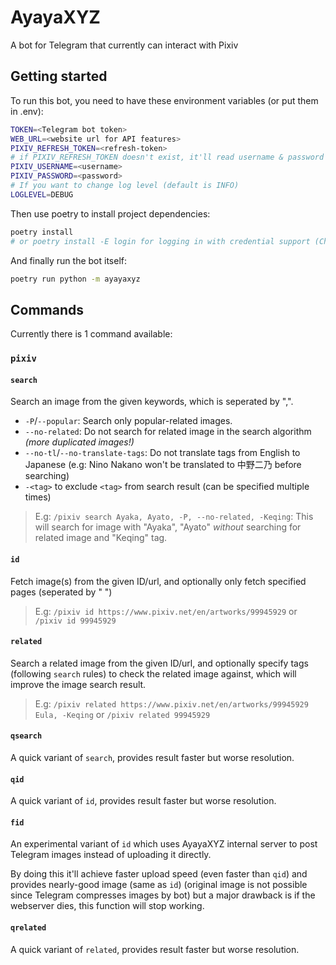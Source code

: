 # AyayaXYZ

A bot for Telegram that currently can interact with Pixiv

## Getting started

To run this bot, you need to have these environment variables (or put them in .env):

```bash
TOKEN=<Telegram bot token>
WEB_URL=<website url for API features>
PIXIV_REFRESH_TOKEN=<refresh-token>
# if PIXIV_REFRESH_TOKEN doesn't exist, it'll read username & password from env vars below
PIXIV_USERNAME=<username>
PIXIV_PASSWORD=<password>
# If you want to change log level (default is INFO)
LOGLEVEL=DEBUG
```

Then use poetry to install project dependencies:

```bash
poetry install
# or poetry install -E login for logging in with credential support (Chrome required)
```

And finally run the bot itself:

```bash
poetry run python -m ayayaxyz
```

## Commands

Currently there is 1 command available:

### `pixiv`

#### `search`

Search an image from the given keywords, which is seperated by ",".

+ `-P`/`--popular`: Search only popular-related images.
+ `--no-related`: Do not search for related image in the search algorithm *(more duplicated images!)*
+ `--no-tl`/`--no-translate-tags`: Do not translate tags from English to Japanese (e.g: Nino Nakano won't be translated to 中野二乃 before searching)
+ `-<tag>` to exclude `<tag>` from search result (can be specified multiple times)

> E.g: `/pixiv search Ayaka, Ayato, -P, --no-related, -Keqing`: This will search for image with "Ayaka", "Ayato" *without* searching for related image and "Keqing" tag.

#### `id`

Fetch image(s) from the given ID/url, and optionally only fetch specified pages (seperated by " ")
> E.g: `/pixiv id https://www.pixiv.net/en/artworks/99945929` or `/pixiv id 99945929`

#### `related`

Search a related image from the given ID/url, and optionally specify tags (following `search` rules) to check the related image against, which will improve the image search result.

> E.g: `/pixiv related https://www.pixiv.net/en/artworks/99945929 Eula, -Keqing` or `/pixiv related 99945929`

#### `qsearch`

A quick variant of `search`, provides result faster but worse resolution.

#### `qid`

A quick variant of `id`, provides result faster but worse resolution.

#### `fid`

An experimental variant of `id` which uses AyayaXYZ internal server to post Telegram images instead of uploading it directly.

By doing this it'll achieve faster upload speed (even faster than `qid`) and provides nearly-good image (same as `id`) (original image is not possible since Telegram compresses images by bot)
but a major drawback is if the webserver dies, this function will stop working.

#### `qrelated`

A quick variant of `related`, provides result faster but worse resolution.
